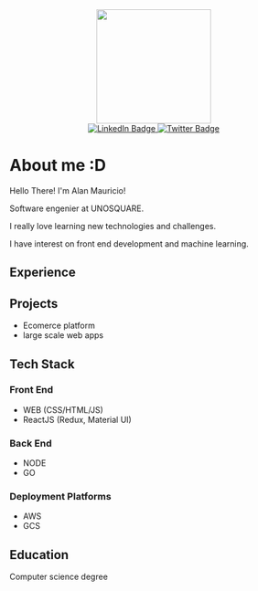 
<div id="header" align="center">
  <img src="https://media.giphy.com/media/3o6Zta25YlO6XPcGPe/giphy.gif" width="200"/>
   <div id="badges">
    <a href="https://www.linkedin.com/in/alan-mauricio-carrasco-p%C3%A9rez-474999182/">
      <img src="https://img.shields.io/badge/LinkedIn-blue?style=for-the-badge&logo=linkedin&logoColor=white" alt="LinkedIn Badge"/>
    </a>
    <a href="https://twitter.com/Mauwuro_">
      <img src="https://img.shields.io/badge/Twitter-blue?style=for-the-badge&logo=twitter&logoColor=white" alt="Twitter Badge"/>
    </a>
  </div>
</div>


# About me :D

Hello There! I'm Alan Mauricio!

Software engenier at UNOSQUARE. 

I really love learning new technologies and challenges. 

I have interest on front end development and machine learning.
## Experience

## Projects
* Ecomerce platform
* large scale web apps
## Tech Stack
### Front End
* WEB (CSS/HTML/JS)
* ReactJS (Redux, Material UI)
### Back End
* NODE
* GO
### Deployment Platforms
* AWS
* GCS
## Education
Computer science degree
